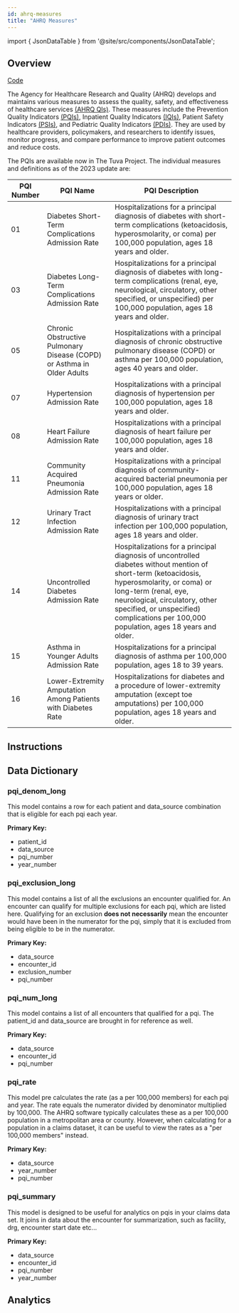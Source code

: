 ```yaml
---
id: ahrq-measures
title: "AHRQ Measures"
---
```


import { JsonDataTable } from '@site/src/components/JsonDataTable';

## Overview

[Code](https://github.com/tuva-health/tuva/tree/main/models/ahrq_measures/)

The Agency for Healthcare Research and Quality (AHRQ) develops and maintains various measures to assess the quality, safety, and effectiveness of healthcare services [(AHRQ QIs)](https://qualityindicators.ahrq.gov/measures/qi_resources). These measures include the Prevention Quality Indicators [(PQIs)](https://qualityindicators.ahrq.gov/measures/pqi_resources), Inpatient Quality Indicators [(IQIs)](https://qualityindicators.ahrq.gov/measures/iqi_resources), Patient Safety Indicators [(PSIs)](https://qualityindicators.ahrq.gov/measures/psi_resources), and Pediatric Quality Indicators [(PDIs)](https://qualityindicators.ahrq.gov/measures/pdi_resources). They are used by healthcare providers, policymakers, and researchers to identify issues, monitor progress, and compare performance to improve patient outcomes and reduce costs. 

The PQIs are available now in The Tuva Project. The individual measures and definitions as of the 2023 update are:

<table class="ahrq-table">
  <thead>
    <tr>
      <th>PQI Number</th>
      <th>PQI Name</th>
      <th>PQI Description</th>
    </tr>
  </thead>
  <tbody>
    <tr>
      <td>01</td>
      <td>Diabetes Short-Term Complications Admission Rate</td>
      <td>Hospitalizations for a principal diagnosis of diabetes with short-term complications (ketoacidosis, hyperosmolarity, or coma) per 100,000 population, ages 18 years and older.</td>
    </tr>
    <tr>
      <td>03</td>
      <td>Diabetes Long-Term Complications Admission Rate</td>
      <td>Hospitalizations for a principal diagnosis of diabetes with long-term complications (renal, eye, neurological, circulatory, other specified, or unspecified) per 100,000 population, ages 18 years and older.</td>
    </tr>
    <tr>
      <td>05</td>
      <td>Chronic Obstructive Pulmonary Disease (COPD) or Asthma in Older Adults</td>
      <td>Hospitalizations with a principal diagnosis of chronic obstructive pulmonary disease (COPD) or asthma per 100,000 population, ages 40 years and older.</td>
    </tr>
    <tr>
      <td>07</td>
      <td>Hypertension Admission Rate</td>
      <td>Hospitalizations with a principal diagnosis of hypertension per 100,000 population, ages 18 years and older.</td>
    </tr>
    <tr>
      <td>08</td>
      <td>Heart Failure Admission Rate</td>
      <td>Hospitalizations with a principal diagnosis of heart failure per 100,000 population, ages 18 years and older.</td>
    </tr>
    <tr>
      <td>11</td>
      <td>Community Acquired Pneumonia Admission Rate</td>
      <td>Hospitalizations with a principal diagnosis of community-acquired bacterial pneumonia per 100,000 population, ages 18 years or older.</td>
    </tr>
    <tr>
      <td>12</td>
      <td>Urinary Tract Infection Admission Rate</td>
      <td>Hospitalizations with a principal diagnosis of urinary tract infection per 100,000 population, ages 18 years and older.</td>
    </tr>
    <tr>
      <td>14</td>
      <td>Uncontrolled Diabetes Admission Rate</td>
      <td>Hospitalizations for a principal diagnosis of uncontrolled diabetes without mention of short-term (ketoacidosis, hyperosmolarity, or coma) or long-term (renal, eye, neurological, circulatory, other specified, or unspecified) complications per 100,000 population, ages 18 years and older.</td>
    </tr>
    <tr>
      <td>15</td>
      <td>Asthma in Younger Adults Admission Rate</td>
      <td>Hospitalizations for a principal diagnosis of asthma per 100,000 population, ages 18 to 39 years.</td>
    </tr>
    <tr>
      <td>16</td>
      <td>Lower-Extremity Amputation Among Patients with Diabetes Rate</td>
      <td>Hospitalizations for diabetes and a procedure of lower-extremity amputation (except toe amputations) per 100,000 population, ages 18 years and older.</td>
    </tr>
  </tbody>
</table>

## Instructions

## Data Dictionary

### pqi_denom_long

This model contains a row for each patient and data_source combination that is eligible for each pqi each year.

**Primary Key:**
  * patient_id
  * data_source
  * pqi_number
  * year_number

<div class="data_dictionary_table">
  <JsonDataTable jsonPath="nodes.model\.the_tuva_project\.ahrq_measures__pqi_denom_long.columns" />
</div>

### pqi_exclusion_long

This model contains a list of all the exclusions an encounter qualified for. An encounter can qualify for multiple exclusions for each pqi, which are listed here. Qualifying for an exclusion **does not necessarily** mean the encounter would have been in the numerator for the pqi, simply that it is excluded from being eligible to be in the numerator.

**Primary Key:**
  * data_source
  * encounter_id
  * exclusion_number
  * pqi_number

<div class="data_dictionary_table">
  <JsonDataTable jsonPath="nodes.model\.the_tuva_project\.ahrq_measures__pqi_exclusion_long.columns" />
</div>

### pqi_num_long

This model contains a list of all encounters that qualified for a pqi. The patient_id and data_source are brought in for reference as well.

**Primary Key:**
  * data_source
  * encounter_id
  * pqi_number

<div class="data_dictionary_table">
  <JsonDataTable jsonPath="nodes.model\.the_tuva_project\.ahrq_measures__pqi_num_long.columns" />
</div>

### pqi_rate

This model pre calculates the rate (as a per 100,000 members) for each pqi and year. The rate equals the numerator divided by denominator multiplied by 100,000. The AHRQ software typically calculates these as a per 100,000 population in a metropolitan area or county. However, when calculating for a population in a claims dataset, it can be useful to view the rates as a "per 100,000 members" instead.

**Primary Key:**
  * data_source
  * year_number
  * pqi_number

<div class="data_dictionary_table">
  <JsonDataTable jsonPath="nodes.model\.the_tuva_project\.ahrq_measures__pqi_rate.columns" />
</div>

### pqi_summary

This model is designed to be useful for analytics on pqis in your claims data set. It joins in data about the encounter for summarization, such as facility, drg, encounter start date etc...

**Primary Key:**
  * data_source
  * encounter_id
  * pqi_number
  * year_number

<div class="data_dictionary_table">
  <JsonDataTable jsonPath="nodes.model\.the_tuva_project\.ahrq_measures__pqi_summary.columns" />
</div>

## Analytics


